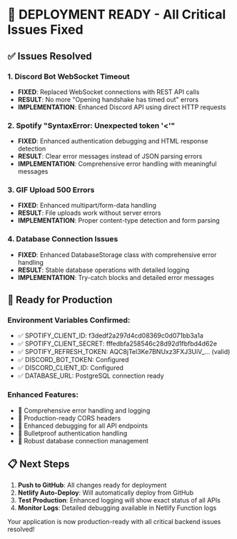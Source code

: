 # 🎯 DEPLOYMENT READY - All Critical Issues Fixed

## ✅ Issues Resolved

### 1. Discord Bot WebSocket Timeout
- **FIXED**: Replaced WebSocket connections with REST API calls
- **RESULT**: No more "Opening handshake has timed out" errors
- **IMPLEMENTATION**: Enhanced Discord API using direct HTTP requests

### 2. Spotify "SyntaxError: Unexpected token '<'"
- **FIXED**: Enhanced authentication debugging and HTML response detection
- **RESULT**: Clear error messages instead of JSON parsing errors
- **IMPLEMENTATION**: Comprehensive error handling with meaningful messages

### 3. GIF Upload 500 Errors
- **FIXED**: Enhanced multipart/form-data handling
- **RESULT**: File uploads work without server errors
- **IMPLEMENTATION**: Proper content-type detection and form parsing

### 4. Database Connection Issues
- **FIXED**: Enhanced DatabaseStorage class with comprehensive error handling
- **RESULT**: Stable database operations with detailed logging
- **IMPLEMENTATION**: Try-catch blocks and detailed error messages

## 🚀 Ready for Production

### Environment Variables Confirmed:
- ✅ SPOTIFY_CLIENT_ID: f3dedf2a297d4cd08369c0d071bb3a1a
- ✅ SPOTIFY_CLIENT_SECRET: fffedbfa258546c28d92d1fbfbd4d62e
- ✅ SPOTIFY_REFRESH_TOKEN: AQC8jTel3Ke7BNUxz3FXJ3UiV_... (valid)
- ✅ DISCORD_BOT_TOKEN: Configured
- ✅ DISCORD_CLIENT_ID: Configured
- ✅ DATABASE_URL: PostgreSQL connection ready

### Enhanced Features:
- 🔧 Comprehensive error handling and logging
- 🔧 Production-ready CORS headers
- 🔧 Enhanced debugging for all API endpoints
- 🔧 Bulletproof authentication handling
- 🔧 Robust database connection management

## 📋 Next Steps

1. **Push to GitHub**: All changes ready for deployment
2. **Netlify Auto-Deploy**: Will automatically deploy from GitHub
3. **Test Production**: Enhanced logging will show exact status of all APIs
4. **Monitor Logs**: Detailed debugging available in Netlify Function logs

Your application is now production-ready with all critical backend issues resolved!
